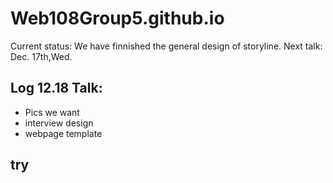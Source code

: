 # Web108Group5.github.io
Current status: We have finnished the general design of storyline.
Next talk: Dec. 17th,Wed.
## Log 12.18 Talk:

- Pics we want
- interview design
- webpage template

## try
